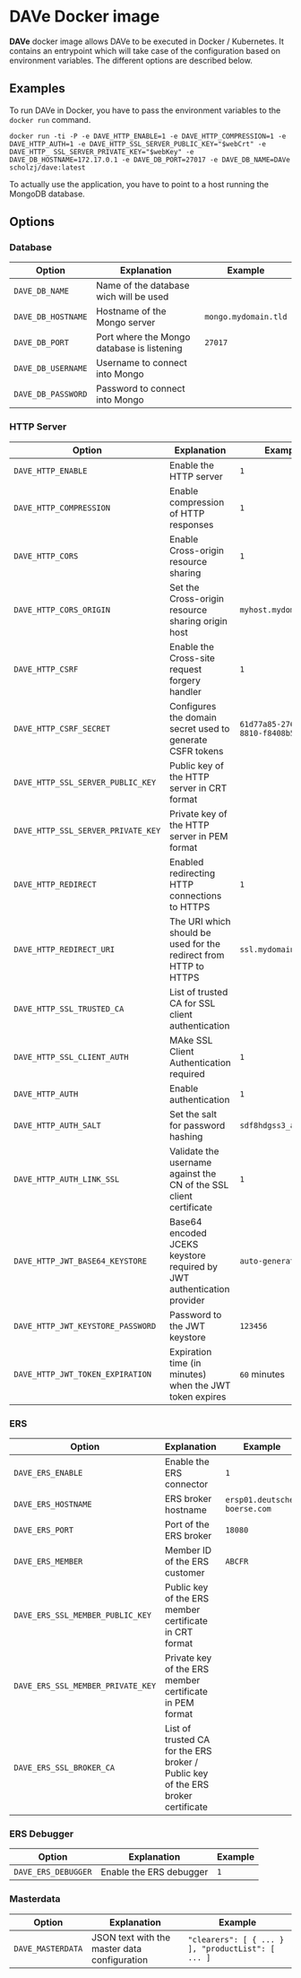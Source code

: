 # DAVe Docker image

**DAVe** docker image allows DAVe to be executed in Docker / Kubernetes. It contains an entrypoint which will take case of the configuration based on environment variables. The different options are described below.

## Examples

To run DAVe in Docker, you have to pass the environment variables to the `docker run` command.

`docker run -ti -P -e DAVE_HTTP_ENABLE=1 -e DAVE_HTTP_COMPRESSION=1 -e DAVE_HTTP_AUTH=1 -e DAVE_HTTP_SSL_SERVER_PUBLIC_KEY="$webCrt" -e DAVE_HTTP_
SSL_SERVER_PRIVATE_KEY="$webKey" -e DAVE_DB_HOSTNAME=172.17.0.1 -e DAVE_DB_PORT=27017 -e DAVE_DB_NAME=DAVe scholzj/dave:latest`

To actually use the application, you have to point to a host running the MongoDB database.

## Options

### Database

| Option | Explanation | Example |
|--------|-------------|---------|
| `DAVE_DB_NAME` | Name of the database wich will be used | |
| `DAVE_DB_HOSTNAME` | Hostname of the Mongo server | `mongo.mydomain.tld` |
| `DAVE_DB_PORT` | Port where the Mongo database is listening | `27017` |
| `DAVE_DB_USERNAME` | Username to connect into Mongo | |
| `DAVE_DB_PASSWORD` | Password to connect into Mongo | |

### HTTP Server

| Option | Explanation | Example |
|--------|-------------|---------|
| `DAVE_HTTP_ENABLE` | Enable the HTTP server | `1` |
| `DAVE_HTTP_COMPRESSION` | Enable compression of HTTP responses | `1` |
| `DAVE_HTTP_CORS` | Enable Cross-origin resource sharing | `1` |
| `DAVE_HTTP_CORS_ORIGIN` | Set the Cross-origin resource sharing origin host | `myhost.mydomain.tld` |
| `DAVE_HTTP_CSRF` | Enable the Cross-site request forgery handler | `1` |
| `DAVE_HTTP_CSRF_SECRET` | Configures the domain secret used to generate CSFR tokens | `61d77a85-276b-476a-8810-f8408b5cfa19` |
| `DAVE_HTTP_SSL_SERVER_PUBLIC_KEY` | Public key of the HTTP server in CRT format | |
| `DAVE_HTTP_SSL_SERVER_PRIVATE_KEY` | Private key of the HTTP server in PEM format | |
| `DAVE_HTTP_REDIRECT` | Enabled redirecting HTTP connections to HTTPS | `1` |
| `DAVE_HTTP_REDIRECT_URI` | The URI which should be used for the redirect from HTTP to HTTPS | `ssl.mydomain.com` |
| `DAVE_HTTP_SSL_TRUSTED_CA` | List of trusted CA for SSL client authentication | |
| `DAVE_HTTP_SSL_CLIENT_AUTH` | MAke SSL Client Authentication required | `1` |
| `DAVE_HTTP_AUTH` | Enable authentication | `1` |
| `DAVE_HTTP_AUTH_SALT` | Set the salt for password hashing | `sdf8hdgss3_a` |
| `DAVE_HTTP_AUTH_LINK_SSL` | Validate the username against the CN of the SSL client certificate | `1` |
| `DAVE_HTTP_JWT_BASE64_KEYSTORE` | Base64 encoded JCEKS keystore required by JWT authentication provider | `auto-generated` |
| `DAVE_HTTP_JWT_KEYSTORE_PASSWORD` | Password to the JWT keystore | `123456` |
| `DAVE_HTTP_JWT_TOKEN_EXPIRATION` | Expiration time (in minutes) when the JWT token expires | `60` minutes |

### ERS

| Option | Explanation | Example |
|--------|-------------|---------|
| `DAVE_ERS_ENABLE` | Enable the ERS connector | `1` |
| `DAVE_ERS_HOSTNAME` | ERS broker hostname| `ersp01.deutsche-boerse.com` |
| `DAVE_ERS_PORT` | Port of the ERS broker | `18080` |
| `DAVE_ERS_MEMBER` | Member ID of the ERS customer | `ABCFR` |
| `DAVE_ERS_SSL_MEMBER_PUBLIC_KEY` | Public key of the ERS member certificate in CRT format | |
| `DAVE_ERS_SSL_MEMBER_PRIVATE_KEY` | Private key of the ERS member certificate in PEM format | |
| `DAVE_ERS_SSL_BROKER_CA` | List of trusted CA for the ERS broker / Public key of the ERS broker certificate | |

### ERS Debugger

| Option | Explanation | Example |
|--------|-------------|---------|
| `DAVE_ERS_DEBUGGER` | Enable the ERS debugger | `1` |

### Masterdata

| Option | Explanation | Example |
|--------|-------------|---------|
| `DAVE_MASTERDATA` | JSON text with the master data configuration | `"clearers": [ { ... } ], "productList": [ ... ]` |
